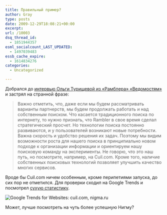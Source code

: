 ```yaml
---
title: Правильный пример?
author: Gray
type: posts
date: 2009-12-29T18:08:21+00:00
excerpt:
url: /10003
dsq_thread_id:
  - 1851944357
esml_socialcount_LAST_UPDATED:
  - 1497039483
essb_cache_expire:
  - 1614834276
categories:
  - Uncategorized

---
```








Добрался до <a href="http://www.vedomosti.ru/newspaper/article/2009/12/28/222337" target="_blank">интервью Ольги Турищевой из &#171;Рамблера&#187; &#171;Ведомостям&#187;</a> и застрял на странной фразе:

> Важно отметить, что, даже если мы будем рассматривать варианты партнерств, мы будем продолжать работать и над собственным поиском. Что касается традиционного поиска по интернету, то нужно признать, что Rambler в свое время сделал стратегический просчет. Но технологии поиска постоянно развиваются, и у пользователей возникают новые потребности. Важна скорость и удобство решения их задач. Поэтому мы видим возможности роста для нашего поиска в принципиально новом подходе к организации информации и ориентируем нашу поисковую команду на эксперименты. Не говорю, что это наш путь, но посмотрите, например, на Cuil.com. Кроме того, наличие собственных поисковых технологий позволяет улучшить качество многих сервисов.

Вроде бы Cuil.com ничем особенным, кроме перипетиями запуска, до сих пор не отметился. Для проверки сходил на Google Trends и посмотрел <a href="http://trends.google.com/websites?q=cuil.com%2C+nigma.ru&geo=all&date=all&sort=0" target="_blank">сухую статистику</a>.

<img src="https://i2.wp.com/img.skitch.com/20091229-mdbbynqi5ismd3sy553rb94g9n.png?w=740" alt="Google Trends for Websites: cuil.com, nigma.ru" data-recalc-dims="1" /> 

Может, лучше посмотреть на чуть более успешную Нигму?